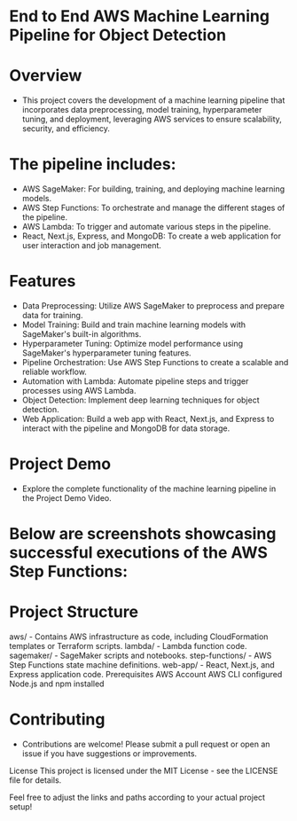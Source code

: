 
# End to End AWS Machine Learning Pipeline for Object Detection

# Overview
* This project covers the development of a machine learning pipeline that incorporates data preprocessing, model training, hyperparameter tuning, and deployment, leveraging AWS services 
 to ensure scalability, security, and efficiency.

# The pipeline includes:
* AWS SageMaker: For building, training, and deploying machine learning models.
* AWS Step Functions: To orchestrate and manage the different stages of the pipeline.
* AWS Lambda: To trigger and automate various steps in the pipeline.
* React, Next.js, Express, and MongoDB: To create a web application for user interaction and job management.
# Features
* Data Preprocessing: Utilize AWS SageMaker to preprocess and prepare data for training.
* Model Training: Build and train machine learning models with SageMaker's built-in algorithms.
* Hyperparameter Tuning: Optimize model performance using SageMaker's hyperparameter tuning features.
* Pipeline Orchestration: Use AWS Step Functions to create a scalable and reliable workflow.
* Automation with Lambda: Automate pipeline steps and trigger processes using AWS Lambda.
* Object Detection: Implement deep learning techniques for object detection.
* Web Application: Build a web app with React, Next.js, and Express to interact with the pipeline and MongoDB for data storage.
# Project Demo
* Explore the complete functionality of the machine learning pipeline in the Project Demo Video.


# Below are screenshots showcasing successful executions of the AWS Step Functions:



# Project Structure
aws/ - Contains AWS infrastructure as code, including CloudFormation templates or Terraform scripts.
lambda/ - Lambda function code.
sagemaker/ - SageMaker scripts and notebooks.
step-functions/ - AWS Step Functions state machine definitions.
web-app/ - React, Next.js, and Express application code.
Prerequisites
AWS Account
AWS CLI configured
Node.js and npm installed


# Contributing
* Contributions are welcome! Please submit a pull request or open an issue if you have suggestions or improvements.

License
This project is licensed under the MIT License - see the LICENSE file for details.

Feel free to adjust the links and paths according to your actual project setup!
